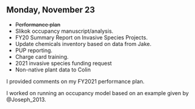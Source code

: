 
## Monday, November 23

* ~~Performance plan~~
* Slikok occupancy manuscript/analysis.
* FY20 Summary Report on Invasive Species Projects.
* Update chemicals inventory based on data from Jake.
* PUP reporting.
* Charge card training.
* 2021 invasive species funding request
* Non-native plant data to Colin

I provided comments on my FY2021 performance plan.

I worked on running an occupancy model based on an example given by @Joseph_2013.
